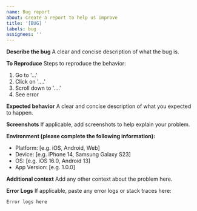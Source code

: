 ```yaml
---
name: Bug report
about: Create a report to help us improve
title: '[BUG] '
labels: bug
assignees: ''
---
```


**Describe the bug**
A clear and concise description of what the bug is.

**To Reproduce**
Steps to reproduce the behavior:
1. Go to '...'
2. Click on '....'
3. Scroll down to '....'
4. See error

**Expected behavior**
A clear and concise description of what you expected to happen.

**Screenshots**
If applicable, add screenshots to help explain your problem.

**Environment (please complete the following information):**
- Platform: [e.g. iOS, Android, Web]
- Device: [e.g. iPhone 14, Samsung Galaxy S23]
- OS: [e.g. iOS 16.0, Android 13]
- App Version: [e.g. 1.0.0]

**Additional context**
Add any other context about the problem here.

**Error Logs**
If applicable, paste any error logs or stack traces here:
```
Error logs here
```